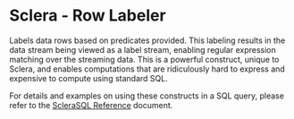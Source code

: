 # Sclera - Row Labeler

Labels data rows based on predicates provided. This labeling results in the data stream being viewed as a label stream, enabling regular expression matching over the streaming data. This is a powerful construct, unique to Sclera, and enables computations that are ridiculously hard to express and expensive to compute using standard SQL.

For details and examples on using these constructs in a SQL query, please refer to the [ScleraSQL Reference](https://www.scleradb.com/doc/ref/sqlextordered) document.
